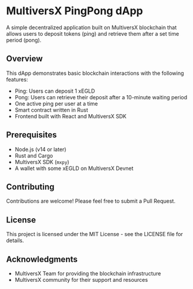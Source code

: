 # MultiversX PingPong dApp

A simple decentralized application built on MultiversX blockchain that allows users to deposit tokens (ping) and retrieve them after a set time period (pong).

## Overview

This dApp demonstrates basic blockchain interactions with the following features:
- Ping: Users can deposit 1 xEGLD
- Pong: Users can retrieve their deposit after a 10-minute waiting period
- One active ping per user at a time
- Smart contract written in Rust
- Frontend built with React and MultiversX SDK


## Prerequisites

- Node.js (v14 or later)
- Rust and Cargo
- MultiversX SDK (`mxpy`)
- A wallet with some xEGLD on MultiversX Devnet


## Contributing

Contributions are welcome! Please feel free to submit a Pull Request.

## License

This project is licensed under the MIT License - see the LICENSE file for details.

## Acknowledgments

- MultiversX Team for providing the blockchain infrastructure
- MultiversX community for their support and resources
